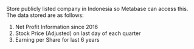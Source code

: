 Store publicly listed company in Indonesia so Metabase can access this. The data stored are as follows:
1. Net Profit Information since 2016
2. Stock Price (Adjusted) on last day of each quarter
3. Earning per Share for last 6 years
